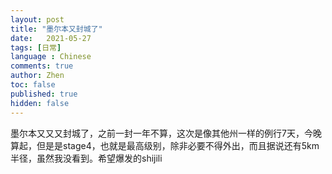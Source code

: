 ```yaml
---
layout: post
title: "墨尔本又封城了"
date:   2021-05-27
tags: [日常]
language : Chinese
comments: true
author: Zhen
toc: false
published: true
hidden: false
---
```

墨尔本又又又封城了，之前一封一年不算，这次是像其他州一样的例行7天，今晚算起，但是是stage4，也就是最高级别，除非必要不得外出，而且据说还有5km半径，虽然我没看到。希望爆发的shijili
<!--stackedit_data:
eyJoaXN0b3J5IjpbLTE5MjE0MDk3MDAsMTc5MDg0NDY5Ml19
-->